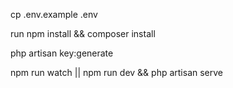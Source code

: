 cp .env.example .env

run npm install && composer install

php artisan key:generate

npm run watch || npm run dev && php artisan serve
